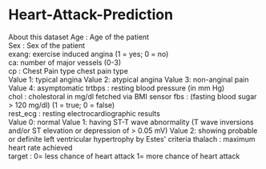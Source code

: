 # Heart-Attack-Prediction
About this dataset 
Age : Age of the patient  
Sex : Sex of the patient  
exang: exercise induced angina (1 = yes; 0 = no)  
ca: number of major vessels (0-3)  
cp : Chest Pain type chest pain type  
  Value 1: typical angina 
  Value 2: atypical angina 
  Value 3: non-anginal pain Value 4: asymptomatic 
trtbps : resting blood pressure (in mm Hg)  
chol : cholestoral in mg/dl fetched via BMI sensor  fbs : (fasting blood sugar > 120 mg/dl) (1 = true; 0 = false)  
rest_ecg : resting electrocardiographic results  
  Value 0: normal 
  Value 1: having ST-T wave abnormality (T wave inversions and/or ST elevation or depression of > 0.05 mV) 
  Value 2: showing probable or definite left ventricular hypertrophy by Estes' criteria 
thalach : maximum heart rate achieved  
target : 0= less chance of heart attack 1= more chance of heart attack
